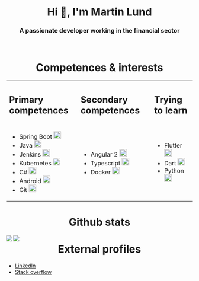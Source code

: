 <h1 align="center">Hi 👋, I'm Martin Lund</h1>
<h3 align="center">A passionate developer working in the financial sector</h3>
<br>

<h1 align="center">Competences & interests</h1>
<table align="center">
    <tr>
        <td>
            <h2>Primary competences</h2>
        </td>
        <td>
            <h2>Secondary competences</h2>
        </td>
        <td>
            <h2>Trying to learn</h2>
        </td>
    </tr>
    <tr>
        <td>
            <ul>
              <li>Spring Boot <img src="https://www.vectorlogo.zone/logos/springio/springio-icon.svg" alt="spring" width="20" height="20"/> </li>
              <li>Java <img src="https://devicons.github.io/devicon/devicon.git/icons/java/java-original-wordmark.svg" alt="java" width="20" height="20"/> </li>
              <li>Jenkins <img src="https://www.vectorlogo.zone/logos/jenkins/jenkins-icon.svg" alt="jenkins" width="20" height="20"/> </li>
              <li>Kubernetes <img src="https://www.vectorlogo.zone/logos/kubernetes/kubernetes-icon.svg" alt="kubernetes" width="20" height="20"/> </li>
              <li>C# <img src="https://devicons.github.io/devicon/devicon.git/icons/csharp/csharp-original.svg" alt="csharp" width="20" height="20"/> </li>
              <li>Android <img src="https://devicons.github.io/devicon/devicon.git/icons/android/android-original-wordmark.svg" alt="android" width="20" height="20"/> </li>
              <li>Git <img src="https://www.vectorlogo.zone/logos/git-scm/git-scm-icon.svg" alt="git width="20" height="20"/> </li>
            </ul>
        </td>
        <td>
            <ul>
              <li>Angular 2 <img src="https://devicons.github.io/devicon/devicon.git/icons/angularjs/angularjs-original.svg" alt="angularjs" width="20" height="20"/> </li>
              <li>Typescript <img src="https://devicons.github.io/devicon/devicon.git/icons/typescript/typescript-original.svg" alt="typescript" width="20" height="20"/> </li>
              <li>Docker <img src="https://devicons.github.io/devicon/devicon.git/icons/docker/docker-original-wordmark.svg" alt="docker" width="20" height="20"/> </li>
            </ul>
        </td>
        <td>
            <ul>
            <li>Flutter <img src="https://www.vectorlogo.zone/logos/flutterio/flutterio-icon.svg" alt="flutter" width="20" height="20"/> </li>
            <li>Dart <img src="https://www.vectorlogo.zone/logos/dartlang/dartlang-icon.svg" alt="dart" width="20" height="20"/> </li>
            <li>Python <img src="https://www.vectorlogo.zone/logos/python/python-icon.svg" alt="jenkins" width="20" height="20"/> </li>
            </ul>
        </td>
    </tr>
</table>
                  
                  
<h1 align="center">Github stats</h1>

<a href="https://github.com/anuraghazra/github-readme-stats">
  <img align="left" src="https://github-readme-stats.vercel.app/api?username=martinalund&show_icons=true&count_private=true" />
</a>
<a href="https://github.com/anuraghazra/convoychat">
  <img align="left" src="https://github-readme-stats.vercel.app/api/top-langs/?username=martinalund&hide=html" />
</a>


<h1 align="center">External profiles</h1>
<div>
    <ul>
      <li><a href="https://linkedin.com/in/martin-alexander-lund-8063b35a">LinkedIn</li>
      <li><a href="https://stackoverflow.com/users/8541764/martin-lund">Stack overflow</li>
    </ul>
</div>
